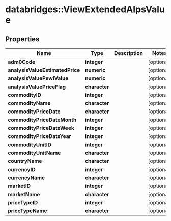 # databridges::ViewExtendedAlpsValue


## Properties
Name | Type | Description | Notes
------------ | ------------- | ------------- | -------------
**adm0Code** | **integer** |  | [optional] 
**analysisValueEstimatedPrice** | **numeric** |  | [optional] 
**analysisValuePewiValue** | **numeric** |  | [optional] 
**analysisValuePriceFlag** | **character** |  | [optional] 
**commodityID** | **integer** |  | [optional] 
**commodityName** | **character** |  | [optional] 
**commodityPriceDate** | **character** |  | [optional] 
**commodityPriceDateMonth** | **integer** |  | [optional] 
**commodityPriceDateWeek** | **integer** |  | [optional] 
**commodityPriceDateYear** | **integer** |  | [optional] 
**commodityUnitID** | **integer** |  | [optional] 
**commodityUnitName** | **character** |  | [optional] 
**countryName** | **character** |  | [optional] 
**currencyID** | **integer** |  | [optional] 
**currencyName** | **character** |  | [optional] 
**marketID** | **integer** |  | [optional] 
**marketName** | **character** |  | [optional] 
**priceTypeID** | **integer** |  | [optional] 
**priceTypeName** | **character** |  | [optional] 


